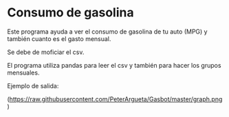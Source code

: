 # Consumo de gasolina

Este programa ayuda a ver el consumo de gasolina de tu auto (MPG) y también cuanto es el gasto mensual.

Se debe de moficiar el csv. 

El programa utiliza pandas para leer el csv y también para hacer los grupos mensuales. 

Ejemplo de salida:


(https://raw.githubusercontent.com/PeterArgueta/Gasbot/master/graph.png)
